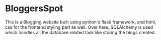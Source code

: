 # BloggersSpot
This is a Blogging website built using python's flask framework, and html, css for the frontend styling part as well.
Over here, SQLAlchemy is used which handles all the database related task like storing the blogs created.
